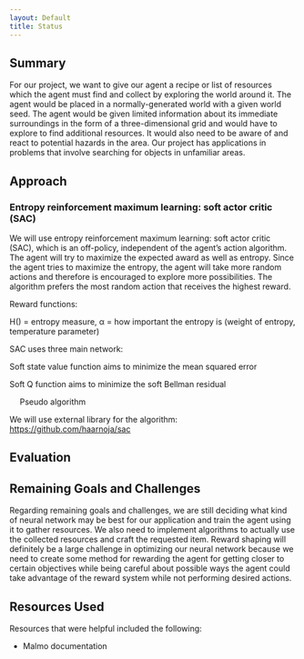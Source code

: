 ```yaml
---
layout: Default
title: Status
---
```


## Summary
For our project, we want to give our agent a recipe or list of resources which the agent must find and collect by exploring the world around it. The agent would be placed in a normally-generated world with a given world seed. The agent would be given limited information about its immediate surroundings in the form of a three-dimensional grid and would have to explore to find additional resources. It would also need to be aware of and react to potential hazards in the area. Our project has applications in problems that involve searching for objects in unfamiliar areas.

## Approach

### Entropy reinforcement maximum learning: soft actor critic (SAC)
<!--
Reward the agent for encountering resource in observation space, touching the block, and collecting the block. Reward shaping will be an extremely important part in training our neural network as we must reward the agent as it gradually gets closer to desired objectives.
-->

We will use entropy reinforcement maximum learning: soft actor critic (SAC), which is an off-policy, independent of the agent’s action algorithm. The agent will try to maximize the expected award as well as entropy. Since the agent tries to maximize the entropy, the agent will take more random actions and therefore is encouraged to explore more possibilities. The algorithm prefers the most random action that receives the highest reward.

Reward functions:


 
H() = entropy measure, α = how important the entropy is (weight of entropy, temperature parameter) 


SAC uses three main network:

 
Soft state value function aims to minimize the mean squared error 

Soft Q function aims to minimize the soft Bellman residual

 
 
Pseudo algorithm
 
We will use external library for the algorithm: https://github.com/haarnoja/sac



## Evaluation
<!--
The agent will be evaluated on its efficiency in finding the given resources. Every action taken will incur a small negative reward to encourage the agent to complete the task with fewer actions. For example, moving 1 block can have a "reward" of -0.005, while mining a block other than the targeted one can have a larger penalty of -0.01. Taking damage (such as falling or touching lava) will also incur larger penalties to encourage the agent to avoid hazards.

The agent will also be evaluated on its ability to collect resources and fulfill tasks of varying complexities. Simple tasks such as gathering wood would give a lower reward
-->
## Remaining Goals and Challenges

Regarding remaining goals and challenges, we are still deciding what kind of neural network may be best for our application and train the agent using it to gather resources. We also need to implement algorithms to actually use the collected resources and craft the requested item. Reward shaping will definitely be a large challenge in optimizing our neural network because we need to create some method for rewarding the agent for getting closer to certain objectives while being careful about possible ways the agent could take advantage of the reward system while not performing desired actions.

## Resources Used
Resources that were helpful included the following:
* Malmo documentation
